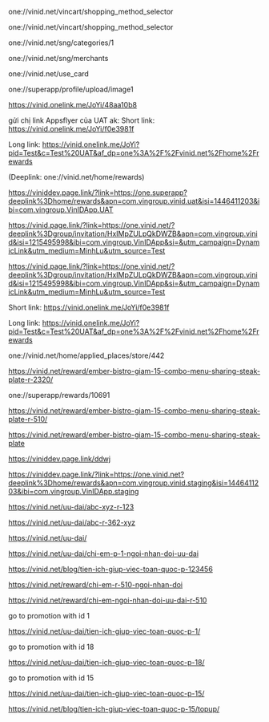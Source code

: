  one://vinid.net/vincart/shopping_method_selector
 
 
 one://vinid.net/vincart/shopping_method_selector
 
one://vinid.net/sng/categories/1

one://vinid.net/sng/merchants 
 
 
 
 
 one://vinid.net/use_card
 
 one://superapp/profile/upload/image1 


https://vinid.onelink.me/JoYi/48aa10b8




gửi chị link Appsflyer của UAT ak:
Short link: https://vinid.onelink.me/JoYi/f0e3981f


Long link: https://vinid.onelink.me/JoYi?pid=Test&c=Test%20UAT&af_dp=one%3A%2F%2Fvinid.net%2Fhome%2Frewards


(Deeplink: one://vinid.net/home/rewards)






https://viniddev.page.link/?link=https://one.superapp?deeplink%3Dhome/rewards&apn=com.vingroup.vinid.uat&isi=1446411203&ibi=com.vingroup.VinIDApp.UAT



https://vinid.page.link/?link=https://one.vinid.net/?deeplink%3Dgroup/invitation/HxIMpZULpQkDWZB&apn=com.vingroup.vinid&isi=1215495998&ibi=com.vingroup.VinIDApp&si=&utm_campaign=DynamicLink&utm_medium=MinhLu&utm_source=Test


https://vinid.page.link/?link=https://one.vinid.net/?deeplink%3Dgroup/invitation/HxIMpZULpQkDWZB&apn=com.vingroup.vinid&isi=1215495998&ibi=com.vingroup.VinIDApp&si=&utm_campaign=DynamicLink&utm_medium=MinhLu&utm_source=Test




Short link: https://vinid.onelink.me/JoYi/f0e3981f


Long link: https://vinid.onelink.me/JoYi?pid=Test&c=Test%20UAT&af_dp=one%3A%2F%2Fvinid.net%2Fhome%2Frewards



one://vinid.net/home/applied_places/store/442


https://vinid.net/reward/ember-bistro-giam-15-combo-menu-sharing-steak-plate-r-2320/




one://superapp/rewards/10691

https://vinid.net/reward/ember-bistro-giam-15-combo-menu-sharing-steak-plate-r-510/



https://vinid.net/reward/ember-bistro-giam-15-combo-menu-sharing-steak-plate


https://viniddev.page.link/ddwj


https://viniddev.page.link/?link=https://one.vinid.net?deeplink%3Dhome/rewards&apn=com.vingroup.vinid.staging&isi=1446411203&ibi=com.vingroup.VinIDApp.staging





https://vinid.net/uu-dai/abc-xyz-r-123 



https://vinid.net/uu-dai/abc-r-362-xyz

https://vinid.net/uu-dai/


https://vinid.net/uu-dai/chi-em-p-1-ngoi-nhan-doi-uu-dai


https://vinid.net/blog/tien-ich-giup-viec-toan-quoc-p-123456




https://vinid.net/reward/chi-em-r-510-ngoi-nhan-doi



https://vinid.net/reward/chi-em-ngoi-nhan-doi-uu-dai-r-510



go to promotion with id 1

https://vinid.net/uu-dai/tien-ich-giup-viec-toan-quoc-p-1/


go to promotion with id 18

https://vinid.net/uu-dai/tien-ich-giup-viec-toan-quoc-p-18/


go to promotion with id 15

https://vinid.net/uu-dai/tien-ich-giup-viec-toan-quoc-p-15/



https://vinid.net/blog/tien-ich-giup-viec-toan-quoc-p-15/topup/


